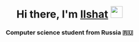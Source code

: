 <h1 align="middle">Hi there, I'm <a href="https://github.com/IzmaylovI" target="_blank">Ilshat</a> 
<img src="https://github.com/blackcater/blackcater/raw/main/images/Hi.gif" height="32"/></h1>
<h3 align="center">Computer science student from Russia 🇷🇺</h3>
